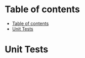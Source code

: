 
# Table of contents
- [Table of contents](#table-of-contents)
- [Unit Tests](#unit-tests)


# Unit Tests